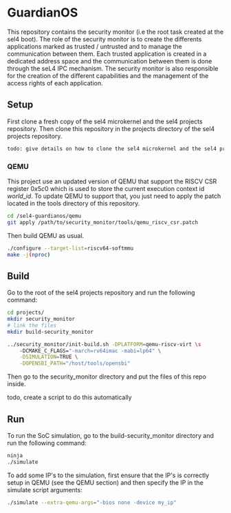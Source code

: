 # GuardianOS 


This repository contains the security monitor (i.e the root task created at the sel4 boot). The role of the security monitor is to create the differents applications marked as trusted / untrusted and to manage the communication between them. Each trusted application is created in a dedicated address space and the communication between them is done through the seL4 IPC mechanism. The security monitor is also responsible for the creation of the different capabilities and the management of the access rights of each application.


## Setup

First clone a fresh copy of the sel4 microkernel and the sel4 projects repository. Then clone this repository in the projects directory of the sel4 projects repository.

```bash
todo: give details on how to clone the sel4 microkernel and the sel4 projects repository
```

### QEMU

This project use an updated version of QEMU that support the RISCV CSR register $0x5c0$ which is used to store the current execution context id $world\_id$. To update QEMU to support that, you just need to apply the patch located in the tools directory of this repository. 

```bash
cd /sel4-guardianos/qemu
git apply /path/to/security_monitor/tools/qemu_riscv_csr.patch
```

Then build QEMU as usual.

```bash
./configure --target-list=riscv64-softmmu
make -j(nproc)
```




## Build

Go to the root of the sel4 projects repository and run the following command:

```bash
cd projects/
mkdir security_monitor
# link the files
mkdir build-security_monitor

../security_monitor/init-build.sh -DPLATFORM=qemu-riscv-virt \s
    -DCMAKE_C_FLAGS="-march=rv64imac -mabi=lp64" \
    -DSIMULATION=TRUE \
    -DOPENSBI_PATH="/host/tools/opensbi"
```

Then go to the security_monitor directory and put the files of this repo inside. 

todo, create a script to do this automatically


## Run

To run the SoC simulation, go to the build-security_monitor directory and run the following command:

```bash
ninja
./simulate
```

To add some IP's to the simulation, first ensure that the IP's is correctly setup in QEMU (see the QEMU section) and then specify the IP in the simulate script arguments:

```bash
./simulate --extra-qemu-args="-bios none -device my_ip"
```





